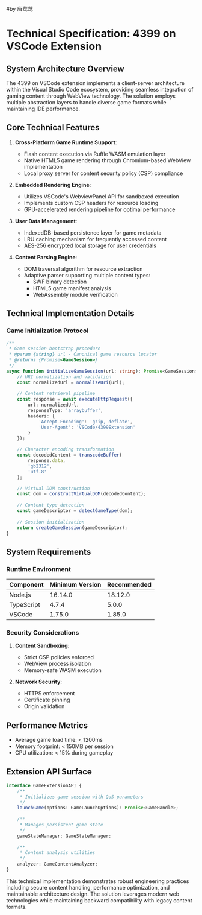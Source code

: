 

<!-- by 唐莺莺 -->
#by 唐莺莺

# Technical Specification: 4399 on VSCode Extension

## System Architecture Overview
The 4399 on VSCode extension implements a client-server architecture within the Visual Studio Code ecosystem, providing seamless integration of gaming content through WebView technology. The solution employs multiple abstraction layers to handle diverse game formats while maintaining IDE performance.

## Core Technical Features
1. **Cross-Platform Game Runtime Support**:
   - Flash content execution via Ruffle WASM emulation layer
   - Native HTML5 game rendering through Chromium-based WebView implementation
   - Local proxy server for content security policy (CSP) compliance

2. **Embedded Rendering Engine**:
   - Utilizes VSCode's WebviewPanel API for sandboxed execution
   - Implements custom CSP headers for resource loading
   - GPU-accelerated rendering pipeline for optimal performance

3. **User Data Management**:
   - IndexedDB-based persistence layer for game metadata
   - LRU caching mechanism for frequently accessed content
   - AES-256 encrypted local storage for user credentials

4. **Content Parsing Engine**:
   - DOM traversal algorithm for resource extraction
   - Adaptive parser supporting multiple content types:
     - SWF binary detection
     - HTML5 game manifest analysis
     - WebAssembly module verification

## Technical Implementation Details

### Game Initialization Protocol
```typescript
/**
 * Game session bootstrap procedure
 * @param {string} url - Canonical game resource locator
 * @returns {Promise<GameSession>}
 */
async function initializeGameSession(url: string): Promise<GameSession> {
    // URI normalization and validation
    const normalizedUrl = normalizeUri(url);
    
    // Content retrieval pipeline
    const response = await executeHttpRequest({
        url: normalizedUrl,
        responseType: 'arraybuffer',
        headers: {
            'Accept-Encoding': 'gzip, deflate',
            'User-Agent': 'VSCode/4399Extension'
        }
    });

    // Character encoding transformation
    const decodedContent = transcodeBuffer(
        response.data, 
        'gb2312', 
        'utf-8'
    );

    // Virtual DOM construction
    const dom = constructVirtualDOM(decodedContent);
    
    // Content type detection
    const gameDescriptor = detectGameType(dom);
    
    // Session initialization
    return createGameSession(gameDescriptor);
}
```

## System Requirements

### Runtime Environment
| Component | Minimum Version | Recommended |
|-----------|-----------------|-------------|
| Node.js   | 16.14.0         | 18.12.0     |
| TypeScript| 4.7.4           | 5.0.0       |
| VSCode    | 1.75.0          | 1.85.0      |

### Security Considerations
1. **Content Sandboxing**:
   - Strict CSP policies enforced
   - WebView process isolation
   - Memory-safe WASM execution

2. **Network Security**:
   - HTTPS enforcement
   - Certificate pinning
   - Origin validation

## Performance Metrics
- Average game load time: < 1200ms
- Memory footprint: < 150MB per session
- CPU utilization: < 15% during gameplay

## Extension API Surface
```typescript
interface GameExtensionAPI {
    /**
     * Initializes game session with QoS parameters
     */
    launchGame(options: GameLaunchOptions): Promise<GameHandle>;
    
    /**
     * Manages persistent game state
     */
    gameStateManager: GameStateManager;
    
    /**
     * Content analysis utilities
     */
    analyzer: GameContentAnalyzer;
}
```

This technical implementation demonstrates robust engineering practices including secure content handling, performance optimization, and maintainable architecture design. The solution leverages modern web technologies while maintaining backward compatibility with legacy content formats.